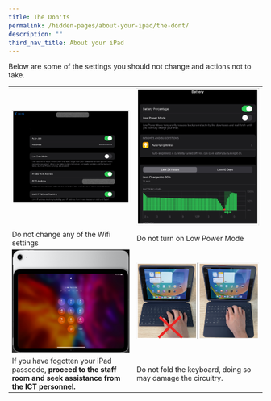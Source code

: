 ```yaml
---
title: The Don'ts
permalink: /hidden-pages/about-your-ipad/the-dont/
description: ""
third_nav_title: About your iPad
---
```

Below are some of the settings you should not change and actions not to take.

<table>
	<tbody>
		<tr>
			<td><img src="/images/PDLP/About_ipad/The_dont/wifi_setting.png">
			</td>
			<td><img src="/images/PDLP/About_ipad/The_dont/lowpower.png">
			</td>
		</tr>
		<tr>
			<td>Do not change any of the Wifi settings
			</td>
			<td>Do not turn on Low Power Mode
			</td>
		</tr>
		<tr>
			<td><img src="/images/PDLP/About_ipad/The_dont/locked.png">
			</td>
			<td><img src="/images/PDLP/About_ipad/The_dont/folding.png">
			</td>
		</tr>
		<tr>
			<td>If you have fogotten your iPad passcode, <b>proceed to the staff room and seek assistance from the ICT personnel.
			</b>
			</td>
			<td>Do not fold the keyboard, doing so may damage the circuitry.
			</td>
			</tr>
	</tbody>
</table>